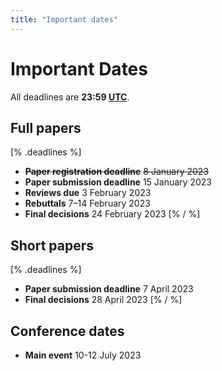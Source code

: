 ```yaml
---
title: "Important dates"
---
```

# Important Dates
All deadlines are **23:59 [UTC](https://www.timeanddate.com/worldclock/timezone/utc)**.
## Full papers
[% .deadlines %]
* **<s>Paper registration deadline</s>** <s>8 January 2023</s>
* **Paper submission deadline** 15 January 2023
* **Reviews due** 3 February 2023
* **Rebuttals** 7&ndash;14 February 2023
* **Final decisions** 24 February 2023
[% / %]

## Short papers
[% .deadlines %]
* **Paper submission deadline** 7 April 2023
* **Final decisions** 28 April 2023
[% / %]

## Conference dates
* **Main event**  10-12 July 2023
